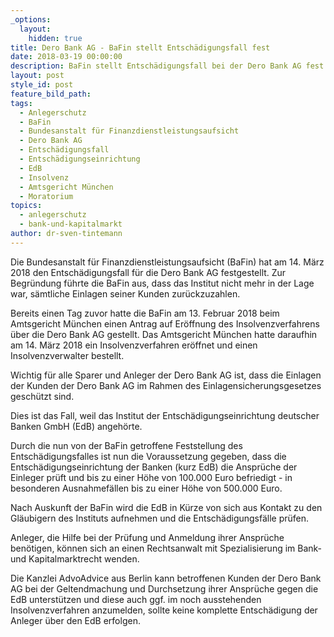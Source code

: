 ```yaml
---
_options:
  layout:
    hidden: true
title: Dero Bank AG - BaFin stellt Entschädigungsfall fest
date: 2018-03-19 00:00:00
description: BaFin stellt Entschädigungsfall bei der Dero Bank AG fest
layout: post
style_id: post
feature_bild_path:
tags:
  - Anlegerschutz
  - BaFin
  - Bundesanstalt für Finanzdienstleistungsaufsicht
  - Dero Bank AG
  - Entschädigungsfall
  - Entschädigungseinrichtung
  - EdB
  - Insolvenz
  - Amtsgericht München
  - Moratorium
topics:
  - anlegerschutz
  - bank-und-kapitalmarkt
author: dr-sven-tintemann
---
```


Die Bundesanstalt für Finanzdienstleistungsaufsicht (BaFin) hat am 14. März 2018 den Entschädigungsfall für die Dero Bank AG festgestellt. Zur Begründung führte die BaFin aus, dass das Institut nicht mehr in der Lage war, sämtliche Einlagen seiner Kunden zurückzuzahlen.

Bereits einen Tag zuvor hatte die BaFin am 13. Februar 2018 beim Amtsgericht München einen Antrag auf Eröffnung des Insolvenzverfahrens über die Dero Bank AG gestellt. Das Amtsgericht München hatte daraufhin am 14. März 2018 ein Insolvenzverfahren eröffnet und einen Insolvenzverwalter bestellt.

Wichtig für alle Sparer und Anleger der Dero Bank AG ist, dass die Einlagen der Kunden der Dero Bank AG im Rahmen des Einlagensicherungsgesetzes geschützt sind.

Dies ist das Fall, weil das Institut der Entschädigungseinrichtung deutscher Banken GmbH (EdB) angehörte.

Durch die nun von der BaFin getroffene Feststellung des Entschädigungsfalles ist nun die Voraussetzung gegeben, dass die Entschädigungseinrichtung der Banken (kurz EdB) die Ansprüche der Einleger prüft und bis zu einer Höhe von 100.000 Euro befriedigt - in besonderen Ausnahmefällen bis zu einer Höhe von 500.000 Euro.

Nach Auskunft der BaFin wird die EdB in Kürze von sich aus Kontakt zu den Gläubigern des Instituts aufnehmen und die Entschädigungsfälle prüfen.

Anleger, die Hilfe bei der Prüfung und Anmeldung ihrer Ansprüche benötigen, können sich an einen Rechtsanwalt mit Spezialisierung im Bank- und Kapitalmarktrecht wenden.

Die Kanzlei AdvoAdvice aus Berlin kann betroffenen Kunden der Dero Bank AG bei der Geltendmachung und Durchsetzung ihrer Ansprüche gegen die EdB unterstützen und diese auch ggf. im noch ausstehenden Insolvenzverfahren anzumelden, sollte keine komplette Entschädigung der Anleger über den EdB erfolgen.